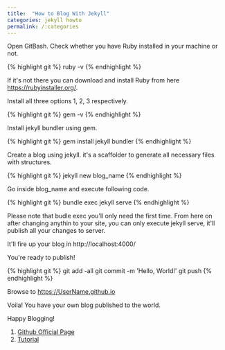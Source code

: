 ```yaml
---
title:  "How to Blog With Jekyll"
categories: jekyll howto
permalink: /:categories
---
```


Open GitBash. Check whether you have Ruby installed in your machine or not.

{% highlight git %}
ruby -v
{% endhighlight %}

If it's not there you can download and install Ruby from here https://rubyinstaller.org/.

Install all three options 1, 2, 3 respectively.

{% highlight git %}
gem -v
{% endhighlight %}

Install jekyll bundler using gem.

{% highlight git %}
gem install jekyll bundler
{% endhighlight %}

Create a blog using jekyll. it's a scaffolder to generate all necessary files with structures.

{% highlight git %}
jekyll new blog_name
{% endhighlight %}

Go inside blog_name and execute following code.

{% highlight git %}
bundle exec jekyll serve
{% endhighlight %}

Please note that budle exec you'll only need the first time. From here on
after changing anythin to your site, you can only execute jekyll serve,
it'll publish all your changes to server.

It'll fire up your blog in http://localhost:4000/

You're ready to publish!

{% highlight git %}
git add -all
git commit -m 'Hello, World!'
git push
{% endhighlight %}

Browse to https://UserName.github.io

Voila! You have your own blog published to the world.

Happy Blogging!

1) [Github Official Page](https://pages.github.com/)
2) [Tutorial](https://www.youtube.com/watch?v=T1itpPvFWHI&list=PLLAZ4kZ9dFpOPV5C5Ay0pHaa0RJFhcmcB)
